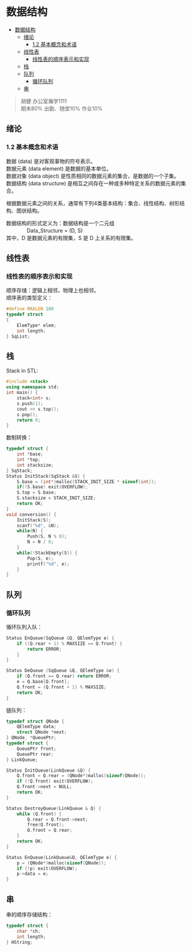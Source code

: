 <!-- title: 数据结构 -->
<meta name="viewport" content="width=device-width" initial-scale=1.0, maximum-scale=1.0, minimum-scale=1.0, user-scalable="no">

# 数据结构

- [数据结构](#数据结构)
  - [绪论](#绪论)
    - [1.2 基本概念和术语](#12-基本概念和术语)
  - [线性表](#线性表)
    - [线性表的顺序表示和实现](#线性表的顺序表示和实现)
  - [栈](#栈)
  - [队列](#队列)
    - [循环队列](#循环队列)
  - [串](#串)



> 胡健 办公室瀚学1111  
> 期末80% 出勤、随堂10% 作业10%

## 绪论

### 1.2 基本概念和术语
数据 (data) 是对客观事物的符号表示。  
数据元素 (data element) 是数据的基本单位。  
数据对象 (data object) 是性质相同的数据元素的集合，是数据的一个子集。  
数据结构 (data structure) 是相互之间存在一种或多种特定关系的数据元素的集合。  

根据数据元素之间的关系，通常有下列4类基本结构：集合、线性结构、树形结构、图状结构。

数据结构的形式定义为：数据结构是一个二元组  
　　　　Data_Structure = (D, S)  
其中，D 是数据元素的有限集，S 是 D 上关系的有限集。

## 线性表
### 线性表的顺序表示和实现
顺序存储：逻辑上相邻，物理上也相邻。  
顺序表的类型定义：
```c
#define MAXLEN 100
typedef struct
{
    ElemType* elem;
    int length;
} SqList;
```

## 栈

Stack in STL:
```cpp
#include <stack>
using namespace std;
int main() {
    stack<int> s;
    s.push(1);
    cout << s.top();
    s.pop();
    return 0;
}
```

数制转换：
```c
typedef struct {
    int *base;
    int *top;
    int stacksize;
} SqStack;
Status InitStack(SqStack &S) {
    S.base = (int*)malloc(STACK_INIT_SIZE * sizeof(int));
    if(!S.base) exit(OVERFLOW);
    S.top = S.base;
    S.stacksize = STACK_INIT_SIZE;
    return OK;
}
void conversion() {
    InitStack(S);
    scanf("%d", &N);
    while(N) {
        Push(S, N % 8);
        N = N / 8;
    }
    while(!StackEmpty(S)) {
        Pop(S, e);
        printf("%d", e);
    }
}
```

## 队列

### 循环队列
循环队列入队：
```cpp
Status EnQueue(SqQueue &Q, QElemType e) {
    if ((Q.rear + 1) % MAXSIZE == Q.front) {
        return ERROR;
    }
}
```

```cpp
Status DeQueue (SqQueue &Q, QElemType &e) {
    if (Q.front == Q.rear) return ERROR;
    e = Q.base[Q.front];
    Q.front = (Q.front + 1) % MAXSIZE;
    return OK;
}
```

链队列：
```c
typedef struct QNode {
    QElemType data;
    struct QNode *next;
} QNode, *QueuePtr;
typedef struct {
    QueuePtr front;
    QueuePtr rear;
} LinkQueue;

Status InitQueue(LinkQueue &Q) {
    Q.front = Q.rear = (QNode*)malloc(sizeof(QNode));
    if (!Q.front) exit(OVERFLOW);
    Q.front->next = NULL;
    return OK;
}

Status DestroyQueue(LinkQueue & Q) {
    while (Q.front) {
        Q.rear = Q.front->next;
        free(Q.front);
        Q.front = Q.rear;
    }
    return OK;
}

Status EnQueue(LinkQueue&Q, QElemType e) {
    p = (QNode*)malloc(sizeof(QNode));
    if (!p) exit(OVERFLOW);
    p->data = e;
}
```

## 串
串的顺序存储结构：
```c
typedef struct {
    char *ch;
    int length;
} HString;
```

